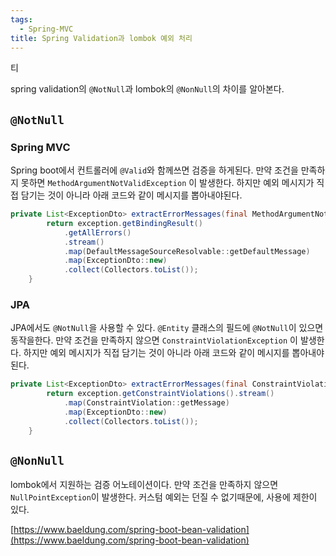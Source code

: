 ```yaml
---
tags:
  - Spring-MVC
title: Spring Validation과 lombok 예외 처리
---
```


티

spring validation의 `@NotNull`과 lombok의 `@NonNull`의 차이를 알아본다.

## `@NotNull`

### Spring MVC

Spring boot에서 컨트롤러에 `@Valid`와 함께쓰면 검증을 하게된다. 만약 조건을 만족하지 못하면 `MethodArgumentNotValidException` 이 발생한다. 하지만 예외 메시지가 직접 담기는 것이 아니라 아래 코드와 같이 메시지를 뽑아내야된다.

```java
private List<ExceptionDto> extractErrorMessages(final MethodArgumentNotValidException exception) {
        return exception.getBindingResult()
            .getAllErrors()
            .stream()
            .map(DefaultMessageSourceResolvable::getDefaultMessage)
            .map(ExceptionDto::new)
            .collect(Collectors.toList());
    }
```

### JPA

JPA에서도 `@NotNull`을 사용할 수 있다. `@Entity` 클래스의 필드에 `@NotNull`이 있으면 동작을한다. 만약 조건을 만족하지 않으면 `ConstraintViolationException` 이 발생한다. 하지만 예외 메시지가 직접 담기는 것이 아니라 아래 코드와 같이 메시지를 뽑아내야된다.

```java
private List<ExceptionDto> extractErrorMessages(final ConstraintViolationException exception) {
        return exception.getConstraintViolations().stream()
            .map(ConstraintViolation::getMessage)
            .map(ExceptionDto::new)
            .collect(Collectors.toList());
    }
```

## `@NonNull`

lombok에서 지원하는 검증 어노테이션이다. 만약 조건을 만족하지 않으면 `NullPointException`이 발생한다. 커스텀 예외는 던질 수 없기때문에, 사용에 제한이 있다.

[https://www.baeldung.com/spring-boot-bean-validation](https://www.baeldung.com/spring-boot-bean-validation)
